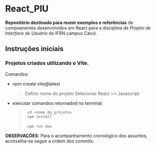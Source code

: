 # React_PIU

**Repositório destinado para reunir exemplos e referências** de compoenentes desenvolvidos em React para a disciplina de *Projeto de Interface de Usuário* do IFRN campus Caicó.

## Instruções iniciais

### Projetos criados utilizando o Vite.
Comandos:

* npm create vite@latest
    > Definir nome do projeto
    > Selecionar React >> Javascript

* executar comandos retornadod no terminal:
    > <code> cd <nome_do_projeto> </code> <br>
    > <code> npm install </code> <br>
    > <code> npm run dev </code> <br>

**OBSERVAÇÕES:** Para o acompanhamento cronológico dos assuntos, aconselha-se seguir a ordem dos commits.
